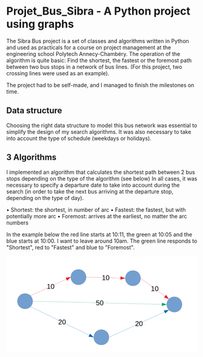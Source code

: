 # Projet_Bus_Sibra - A Python project using graphs

The Sibra Bus project is a set of classes and algorithms written in Python and used as practicals for a course on project management at the engineering school Polytech Annecy-Chambéry. The operation of the algorithm is quite basic: Find the shortest, the fastest or the foremost path between two bus stops in a network of bus lines. (For this project, two crossing lines were used as an example).

The project had to be self-made, and I managed to finish the milestones on time.

## Data structure

Choosing the right data structure to model this bus network was essential to simplify the design of my search algorithms. It was also necessary to take into account the type of schedule (weekdays or holidays).

## 3 Algorithms

I implemented an algorithm that calculates the shortest path between 2 bus stops depending on the type of the algorithm (see below)
In all cases, it was necessary to specify a departure date to take into account during the search (in order to take the next bus arriving at the departure stop, depending on the type of day).

• Shortest: the shortest, in number of arc
• Fastest: the fastest, but with potentially more arc
• Foremost: arrives at the earliest, no matter the arc numbers

In the example below the red line starts at 10:11, the green at 10:05 and the blue starts at 10:00. I want to leave around 10am. The green line responds to "Shortest", red to "Fastest" and blue to "Foremost".

![explanatory scheme](data/algorithms_explanations.PNG?raw=true "explanatory scheme")
